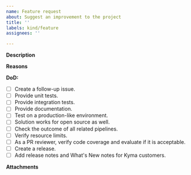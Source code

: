```yaml
---
name: Feature request
about: Suggest an improvement to the project
title: ''
labels: kind/feature
assignees: ''

---
```


<!-- Thank you for your contribution. Before you submit the issue:
1. Search open and closed issues for duplicates.
2. Read the contributing guidelines.
-->

**Description**

<!-- Provide a clear and concise description of the feature. -->

**Reasons**

<!-- Explain why we should add this feature. Provide use cases to illustrate its benefits. -->

**DoD:**
- [ ] Create a follow-up issue.
- [ ] Provide unit tests.
- [ ] Provide integration tests.
- [ ] Provide documentation.
- [ ] Test on a production-like environment.
- [ ] Solution works for open source as well.
- [ ] Check the outcome of all related pipelines.
- [ ] Verify resource limits.
- [ ] As a PR reviewer, verify code coverage and evaluate if it is acceptable.
- [ ] Create a release.
- [ ] Add release notes and What's New notes for Kyma customers.

**Attachments**

<!-- Attach any files, links, code samples, or screenshots that will convince us to your idea. -->
